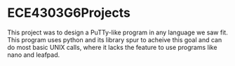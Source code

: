 # ECE4303G6Projects

This project was to design a PuTTy-like program in any language we saw fit. This program uses python and its library spur to acheive this goal and can do most basic UNIX calls, where it lacks the feature to use programs like nano and leafpad.
